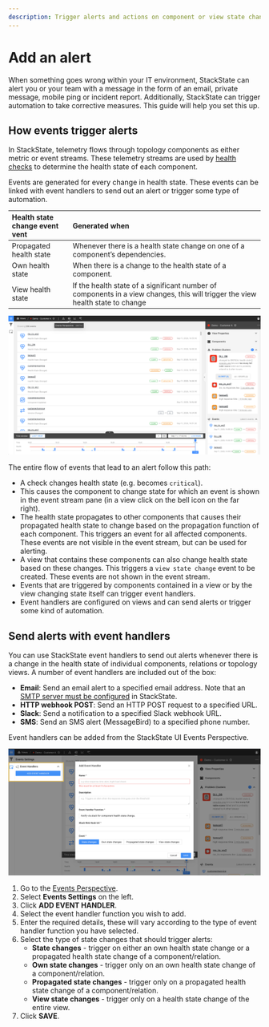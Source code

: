 ```yaml
---
description: Trigger alerts and actions on component or view state changes
---
```


# Add an alert

When something goes wrong within your IT environment, StackState can alert you or your team with a message in the form of an email, private message, mobile ping or incident report. Additionally, StackState can trigger automation to take corrective measures. This guide will help you set this up.

## How events trigger alerts

In StackState, telemetry flows through topology components as either metric or event streams. These telemetry streams are used by [health checks](/use/health-state-and-alerts/create-a-health-check.md) to determine the health state of each component. 

Events are generated for every change in health state. These events can be linked with event handlers to send out an alert or trigger some type of automation.

| Health state<br />change event vent | Generated when |
|:---|:---|
| Propagated health state | Whenever there is a health state change on one of a component’s dependencies. |
| Own health state | When there is a change to the health state of a component. |
| View health state | If the health state of a significant number of components in a view changes, this will trigger the view health state to change |

![Events Perspective](/.gitbook/assets/event-perspective.png)

The entire flow of events that lead to an alert follow this path:

* A check changes health state \(e.g. becomes `critical`\).
* This causes the component to change state for which an event is shown in the event stream pane \(in a view click on the bell icon on the far right\).
* The health state propagates to other components that causes their propagated health state to change based on the propagation function of each component. This triggers an event for all affected components. These events are not visible in the event stream, but can be used for alerting.
* A view that contains these components can also change health state based on these changes. This triggers a `view state change` event to be created. These events are not shown in the event stream.
* Events that are triggered by components contained in a view or by the view changing state itself can trigger event handlers.
* Event handlers are configured on views and can send alerts or trigger some kind of automation.

## Send alerts with event handlers

You can use StackState event handlers to send out alerts whenever there is a change in the health state of individual components, relations or topology views. A number of event handlers are included out of the box:

- **Email**: Send an email alert to a specified email address. Note that an [SMTP server must be configured](/configure/topology/configure-email-alerts.md) in StackState.
- **HTTP webhook POST**: Send an HTTP POST request to a specified URL.
- **Slack**: Send a notification to a specified Slack webhook URL.
- **SMS**: Send an SMS alert (MessageBird) to a specified phone number.

Event handlers can be added from the StackState UI Events Perspective.

![Add an event handler](/.gitbook/assets/event_handlers_tab.png)

1. Go to the [Events Perspective](/use/views/events_perspective.md).
2. Select **Events Settings** on the left.
3. Click **ADD EVENT HANDLER**.
4. Select the event handler function you wish to add.
5. Enter the required details, these will vary according to the type of event handler function you have selected.
6. Select the type of state changes that should trigger alerts:
    - **State changes** - trigger on either an own health state change or a propagated health state change of a component/relation.
    - **Own state changes** - trigger only on an own health state change of a component/relation.
    - **Propagated state changes** - trigger only on a propagated health state change of a component/relation.
    - **View state changes** - trigger only on a health state change of the entire view.
7. Click **SAVE**.



